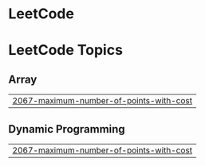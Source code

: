 # LeetCode



<!---LeetCode Topics Start-->
# LeetCode Topics
## Array
|  |
| ------- |
| [2067-maximum-number-of-points-with-cost](https://github.com/bhavatharany03/LeetCode/tree/master/2067-maximum-number-of-points-with-cost) |
## Dynamic Programming
|  |
| ------- |
| [2067-maximum-number-of-points-with-cost](https://github.com/bhavatharany03/LeetCode/tree/master/2067-maximum-number-of-points-with-cost) |
<!---LeetCode Topics End-->